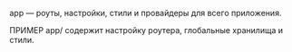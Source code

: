 app — роуты, настройки, стили и провайдеры для всего приложения.

ПРИМЕР
app/ содержит настройку роутера, глобальные хранилища и стили.
